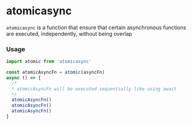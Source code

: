 # atomicasync
`atomicasync` is a function that ensure that certain asynchronous functions are executed, independently, without being overlap


### Usage
```javascript
import atomic from 'atomicasync'

const atomicAsyncFn = atomic(asyncFn)
async () => {
  /*
  * atomicAsyncFn will be executed sequentially like using await
  */
  atomicAsyncFn()
  atomicAsyncFn()
  atomicAsyncFn()
}
```

